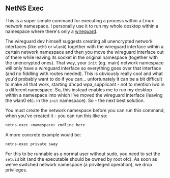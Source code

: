 ## NetNS Exec

This is a super simple command for executing a process within a Linux network namespace. I personally use it to run my whole desktop within a namespace where there's only a [wireguard](https://www.wireguard.com/).

The wireguard dev himself suggests creating all unencrypted network interfaces (like `eth0` or `wlan0`) together with the wireguard interface within a certain network namespace and then you move the wireguard interface out of there while leaving its socket in the original namespace (together with the unencrypted ones). That way, your `init` (eg. main) network namespace will only have a wireguard interface so everything goes over that interface (and no fiddling with routes needed). This is obviously really cool and what you'd probably want to do if you can... unfortunately it can be a bit difficult to make all that work, starting dhcpd wpa_supplicant - not to mention iwd in a different namespace. So, this instead enables me to run my desktop within a namespace into which I've moved the wireguard interface (leaving the wlan0 etc. in the `init` namespace). So - the next best solution.

You must create the network namespace before you can run this command, when you've created it - you can run this like so:

```sh
netns-exec <namespace> cmdline here
```

A more concrete example would be:
```sh
netns-exec private sway
```

For this to be runnable as a normal user without sudo, you need to set the `setuid` bit (and the executable should be owned by root ofc). As soon as we've switched network namespace (a privileged operation), we drop privileges.